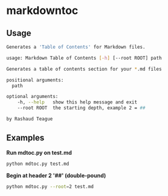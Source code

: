 # markdowntoc

## Usage
```bash
Generates a 'Table of Contents' for Markdown files.

usage: Markdown Table of Contents [-h] [--root ROOT] path

Generates a table of contents section for your *.md files

positional arguments:
  path

optional arguments:
    -h, --help   show this help message and exit
    --root ROOT  the starting depth, example 2 = ##

by Rashaud Teague
```

## Examples
**Run mdtoc.py on test.md**
```bash
python mdtoc.py test.md
```
**Begin at header 2 '##' (double-pound)**
```bash
python mdtoc.py --root=2 test.md
```


